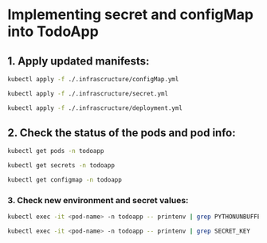 # Implementing secret and configMap into TodoApp

## 1. Apply updated manifests:
```bash
kubectl apply -f ./.infrascructure/configMap.yml

kubectl apply -f ./.infrascructure/secret.yml

kubectl apply -f ./.infrascructure/deployment.yml
```

## 2. Check the status of the pods and pod info:
```bash
kubectl get pods -n todoapp

kubectl get secrets -n todoapp

kubectl get configmap -n todoapp
```

### 3. Check new environment and secret values:

```bash
kubectl exec -it <pod-name> -n todoapp -- printenv | grep PYTHONUNBUFFERED 

kubectl exec -it <pod-name> -n todoapp -- printenv | grep SECRET_KEY
```
